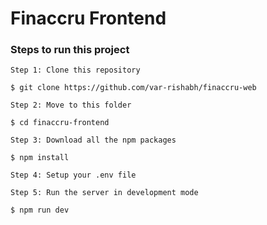 # Finaccru Frontend

### Steps to run this project

```
Step 1: Clone this repository

$ git clone https://github.com/var-rishabh/finaccru-web
```

```
Step 2: Move to this folder

$ cd finaccru-frontend
```

```
Step 3: Download all the npm packages

$ npm install
```

```
Step 4: Setup your .env file
```

```
Step 5: Run the server in development mode

$ npm run dev
```
